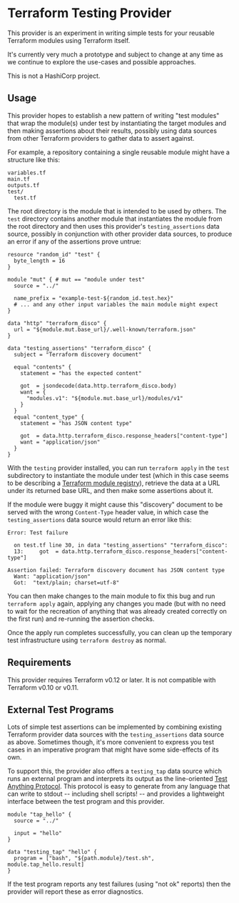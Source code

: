 # Terraform Testing Provider

This provider is an experiment in writing simple tests for your reusable
Terraform modules using Terraform itself.

It's currently very much a prototype and subject to change at any time as we
continue to explore the use-cases and possible approaches.

This is not a HashiCorp project.

## Usage

This provider hopes to establish a new pattern of writing "test modules"
that wrap the module(s) under test by instantiating the target modules and
then making assertions about their results, possibly using data sources from
other Terraform providers to gather data to assert against.

For example, a repository containing a single reusable module might have
a structure like this:

```
variables.tf
main.tf
outputs.tf
test/
  test.tf
```

The root directory is the module that is intended to be used by others. The
`test` directory contains another module that instantiates the module from
the root directory and then uses this provider's `testing_assertions` data
source, possibly in conjunction with other provider data sources, to produce
an error if any of the assertions prove untrue:

```hcl
resource "random_id" "test" {
  byte_length = 16
}

module "mut" { # mut == "module under test"
  source = "../"

  name_prefix = "example-test-${random_id.test.hex}"
  # ... and any other input variables the main module might expect
}

data "http" "terraform_disco" {
  url = "${module.mut.base_url}/.well-known/terraform.json"
}

data "testing_assertions" "terraform_disco" {
  subject = "Terraform discovery document"

  equal "contents" {
    statement = "has the expected content"

    got  = jsondecode(data.http.terraform_disco.body)
    want = {
      "modules.v1": "${module.mut.base_url}/modules/v1"
    }
  }
  equal "content_type" {
    statement = "has JSON content type"

    got  = data.http.terraform_disco.response_headers["content-type"]
    want = "application/json"
  }
}
```

With the `testing` provider installed, you can run `terraform apply` in the
`test` subdirectory to instantiate the module under test (which in this case
seems to be describing a [Terraform module registry](https://www.terraform.io/docs/registry/api.html)),
retrieve the data at a URL under its returned base URL, and then make some
assertions about it.

If the module were buggy it might cause this "discovery" document to be served
with the wrong `Content-Type` header value, in which case the `testing_assertions`
data source would return an error like this:

```
Error: Test failure

  on test.tf line 30, in data "testing_assertions" "terraform_disco":
  13:     got  = data.http.terraform_disco.response_headers["content-type"]

Assertion failed: Terraform discovery document has JSON content type
  Want: "application/json"
  Got:  "text/plain; charset=utf-8"
```

You can then make changes to the main module to fix this bug and run
`terraform apply` again, applying any changes you made (but with no need to
wait for the recreation of anything that was already created correctly on the
first run) and re-running the assertion checks.

Once the apply run completes successfully, you can clean up the temporary test
infrastructure using `terraform destroy` as normal.

## Requirements

This provider requires Terraform v0.12 or later. It is not compatible with
Terraform v0.10 or v0.11.

## External Test Programs

Lots of simple test assertions can be implemented by combining existing Terraform
provider data sources with the `testing_assertions` data source as above.
Sometimes though, it's more convenient to express you test cases in an
imperative program that might have some side-effects of its own.

To support this, the provider also offers a `testing_tap` data source which
runs an external program and interprets its output as the line-oriented
[Test Anything Protocol](https://testanything.org/). This protocol is easy
to generate from any language that can write to stdout -- including shell scripts!
-- and provides a lightweight interface between the test program and this
provider.

```hcl
module "tap_hello" {
  source = "../"

  input = "hello"
}

data "testing_tap" "hello" {
  program = ["bash", "${path.module}/test.sh", module.tap_hello.result]
}
```

If the test program reports any test failures (using "not ok" reports) then
the provider will report these as error diagnostics.
